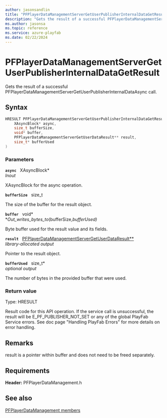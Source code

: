 ```yaml
---
author: jasonsandlin
title: "PFPlayerDataManagementServerGetUserPublisherInternalDataGetResult"
description: "Gets the result of a successful PFPlayerDataManagementServerGetUserPublisherInternalDataAsync call."
ms.author: jasonsa
ms.topic: reference
ms.service: azure-playfab
ms.date: 02/22/2024
---
```


# PFPlayerDataManagementServerGetUserPublisherInternalDataGetResult  

Gets the result of a successful PFPlayerDataManagementServerGetUserPublisherInternalDataAsync call.  

## Syntax  
  
```cpp
HRESULT PFPlayerDataManagementServerGetUserPublisherInternalDataGetResult(  
    XAsyncBlock* async,  
    size_t bufferSize,  
    void* buffer,  
    PFPlayerDataManagementServerGetUserDataResult** result,  
    size_t* bufferUsed  
)  
```  
  
### Parameters  
  
**`async`** &nbsp; XAsyncBlock*  
*_Inout_*  
  
XAsyncBlock for the async operation.  
  
**`bufferSize`** &nbsp; size_t  
  
The size of the buffer for the result object.  
  
**`buffer`** &nbsp; void*  
*_Out_writes_bytes_to_(bufferSize,*bufferUsed)*  
  
Byte buffer used for the result value and its fields.  
  
**`result`** &nbsp; [PFPlayerDataManagementServerGetUserDataResult**](../../pfplayerdatamanagementtypes/structs/pfplayerdatamanagementservergetuserdataresult.md)  
*library-allocated output*  
  
Pointer to the result object.  
  
**`bufferUsed`** &nbsp; size_t*  
*optional output*  
  
The number of bytes in the provided buffer that were used.  
  
  
### Return value
Type: HRESULT
  
Result code for this API operation. If the service call is unsuccessful, the result will be E_PF_PUBLISHER_NOT_SET or any of the global PlayFab Service errors. See doc page "Handling PlayFab Errors" for more details on error handling.
  
## Remarks  
  
result is a pointer within buffer and does not need to be freed separately.
  
## Requirements  
  
**Header:** PFPlayerDataManagement.h
  
## See also  
[PFPlayerDataManagement members](../pfplayerdatamanagement_members.md)  

  
  
